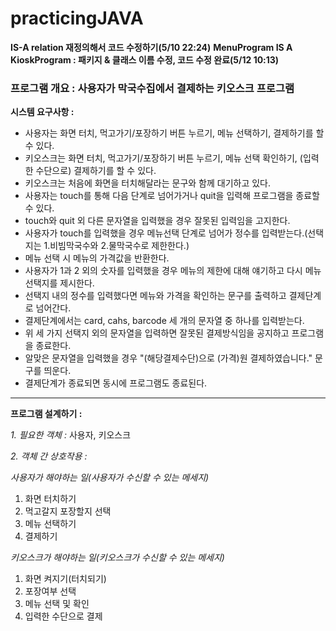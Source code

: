 # practicingJAVA
**IS-A relation 재정의해서 코드 수정하기(5/10 22:24)**
**MenuProgram IS A KioskProgram : 패키지 & 클래스 이름 수정, 코드 수정 완료(5/12 10:13)**

### 프로그램 개요 : 사용자가 막국수집에서 결제하는 키오스크 프로그램

**시스템 요구사항 :**
+ 사용자는 화면 터치, 먹고가기/포장하기 버튼 누르기, 메뉴 선택하기, 결제하기를 할 수 있다.
+ 키오스크는 화면 터치, 먹고가기/포장하기 버튼 누르기, 메뉴 선택 확인하기, (입력한 수단으로) 결제하기를 할 수 있다.
+ 키오스크는 처음에 화면을 터치해달라는 문구와 함께 대기하고 있다.
+ 사용자는 touch를 통해 다음 단계로 넘어가거나 quit을 입력해 프로그램을 종료할 수 있다.
+ touch와 quit 외 다른 문자열을 입력했을 경우 잘못된 입력임을 고지한다.
+ 사용자가 touch를 입력했을 경우 메뉴선택 단계로 넘어가 정수를 입력받는다.(선택지는 1.비빔막국수와 2.물막국수로 제한한다.)
+ 메뉴 선택 시 메뉴의 가격값을 반환한다.
+ 사용자가 1과 2 외의 숫자를 입력했을 경우 메뉴의 제한에 대해 얘기하고 다시 메뉴 선택지를 제시한다.
+ 선택지 내의 정수를 입력했다면 메뉴와 가격을 확인하는 문구를 출력하고 결제단계로 넘어간다.
+ 결제단계에서는 card, cahs, barcode 세 개의 문자열 중 하나를 입력받는다.
+ 위 세 가지 선택지 외의 문자열을 입력하면 잘못된 결제방식임을 공지하고 프로그램을 종료한다.
+ 알맞은 문자열을 입력했을 경우 "(해당결제수단)으로 (가격)원 결제하였습니다." 문구를 띄운다.
+ 결제단계가 종료되면 동시에 프로그램도 종료된다.
-----
**프로그램 설계하기 :**


_1. 필요한 객체 :_ 사용자, 키오스크


_2. 객체 간 상호작용 :_

_사용자가 해야하는 일(사용자가 수신할 수 있는 메세지)_

1) 화면 터치하기
2) 먹고갈지 포장할지 선택
3) 메뉴 선택하기
4) 결제하기

_키오스크가 해야하는 일(키오스크가 수신할 수 있는 메세지)_

1) 화면 켜지기(터치되기)
2) 포장여부 선택
3) 메뉴 선택 및 확인
4) 입력한 수단으로 결제

